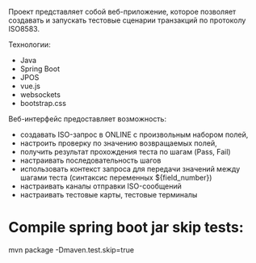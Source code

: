 Проект представляет собой веб-приложение, которое позволяет создавать и запускать тестовые сценарии транзакций по протоколу ISO8583.

Технологии:

* Java
* Spring Boot
* JPOS
* vue.js
* websockets
* bootstrap.css

Веб-интерфейс предоставляет возможность:

* создавать ISO-запрос в ONLINE  с произвольным набором полей,
* настроить проверку по значению возвращаемых полей,
* получить результат прохождения теста по шагам (Pass, Fail)
* настраивать последовательность шагов
* использовать контекст запроса для передачи значений между шагами теста (синтаксис переменных ${field_number})
* настраивать каналы отправки ISO-сообщений
* настраивать тестовые карты, тестовые терминалы

Compile spring boot jar skip tests:
====================================
mvn package -Dmaven.test.skip=true
